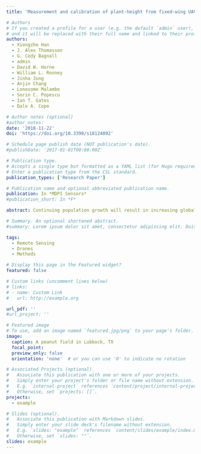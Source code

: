 ```yaml
---
title: 'Measurement and calibration of plant-height from fixed-wing UAV images'

# Authors
# If you created a profile for a user (e.g. the default `admin` user), write the username (folder name) here
# and it will be replaced with their full name and linked to their profile.
authors:
  - Xiongzhe Han
  - J. Alex Thomasson
  - G. Cody Bagnall
  - admin
  - David W. Horne
  - William L. Rooney
  - Jinha Jung
  - Anjin Chang
  - Lonesome Malambo
  - Sorin C. Popescu
  - Ian T. Gates
  - Dale A. Cope

# Author notes (optional)
#author_notes:
date: '2018-11-22'
doi: 'https://doi.org/10.3390/s18124092'

# Schedule page publish date (NOT publication's date).
#publishDate: '2017-01-01T00:00:00Z'

# Publication type.
# Accepts a single type but formatted as a YAML list (for Hugo requirements).
# Enter a publication type from the CSL standard.
publication_types: ['Research Paper']

# Publication name and optional abbreviated publication name.
publication: In *MDPI Sensors*
#publication_short: In *F*

abstract: Continuing population growth will result in increasing global demand for food and fiber for the foreseeable future. During the growing season, variability in the height of crops provides important information on plant health, growth, and response to environmental effects. This paper indicates the feasibility of using structure from motion (SfM) on images collected from 120 m above ground level (AGL) with a fixed-wing unmanned aerial vehicle (UAV) to estimate sorghum plant height with reasonable accuracy on a relatively large farm field. Correlations between UAV-based estimates and ground truth were strong on all dates (R2 > 0.80) but are clearly better on some dates than others. Furthermore, a new method for improving UAV-based plant height estimates with multi-level ground control points (GCPs) was found to lower the root mean square error (RMSE) by about 20%. These results indicate that GCP-based height calibration has a potential for future application where accuracy is particularly important. Lastly, the image blur appeared to have a significant impact on the accuracy of plant height estimation. A strong correlation (R2 = 0.85) was observed between image quality and plant height RMSE and the influence of wind was a challenge in obtaining high-quality plant height data. A strong relationship (R2 = 0.99) existed between wind speed and image blurriness.

# Summary. An optional shortened abstract.
#summary: Lorem ipsum dolor sit amet, consectetur adipiscing elit. Duis posuere tellus ac convallis placerat. Proin tincidunt magna sed ex sollicitudin #condimentum.

tags:
  - Remote Sensing
  - Drones
  - Methods

# Display this page in the Featured widget?
featured: false

# Custom links (uncomment lines below)
# links:
# - name: Custom Link
#   url: http://example.org

url_pdf: ''
#url_project: ''

# Featured image
# To use, add an image named `featured.jpg/png` to your page's folder.
image:
  caption: A peanut field in Lubbock, TX
  focal_point: 
  preview_only: false
  orientation: 'none'  # or you can use '0' to indicate no rotation

# Associated Projects (optional).
#   Associate this publication with one or more of your projects.
#   Simply enter your project's folder or file name without extension.
#   E.g. `internal-project` references `content/project/internal-project/index.md`.
#   Otherwise, set `projects: []`.
projects:
  - example

# Slides (optional).
#   Associate this publication with Markdown slides.
#   Simply enter your slide deck's filename without extension.
#   E.g. `slides: "example"` references `content/slides/example/index.md`.
#   Otherwise, set `slides: ""`.
slides: example
---
```

